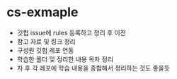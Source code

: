 # cs-exmaple

- 깃헙 issue에 rules 등록하고 정리 후 이전
- 참고 자료 및 링크 정리
- 구성원 깃헙 레포 연동
- 학습한 폴더 및 정리한 내용 목차 정리
- 차 후 각 레포에 학습 내용을 종합해서 정리하는 것도 좋을듯
